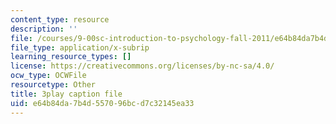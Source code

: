 ```yaml
---
content_type: resource
description: ''
file: /courses/9-00sc-introduction-to-psychology-fall-2011/e64b84da7b4d557096bcd7c32145ea33_kD3CswjYb2E.vtt
file_type: application/x-subrip
learning_resource_types: []
license: https://creativecommons.org/licenses/by-nc-sa/4.0/
ocw_type: OCWFile
resourcetype: Other
title: 3play caption file
uid: e64b84da-7b4d-5570-96bc-d7c32145ea33
---
```

